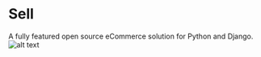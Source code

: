 # Sell
A fully featured open source eCommerce solution for Python and Django.
![alt text](https://raw.githubusercontent.com/iyarmak/Sell/master/SellScreen.png)
